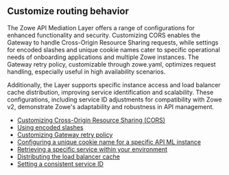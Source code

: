 ## Customize routing behavior 

The Zowe API Mediation Layer offers a range of configurations for enhanced functionality and security. Customizing CORS enables the Gateway to handle Cross-Origin Resource Sharing requests, while settings for encoded slashes and unique cookie names cater to specific operational needs of onboarding applications and multiple Zowe instances. The Gateway retry policy, customizable through zowe.yaml, optimizes request handling, especially useful in high availability scenarios.

Additionally, the Layer supports specific instance access and load balancer cache distribution, improving service identification and scalability. These configurations, including service ID adjustments for compatibility with Zowe v2, demonstrate Zowe's adaptability and robustness in API management.

- [Customizing Cross-Origin Resource Sharing (CORS)](./configuration-cors)
- [Using encoded slashes](./configuration-url-handling)
- [Customizing Gateway retry policy](./configuration-gateway-retry-policy)
- [Configuring a unique cookie name for a specific API ML instance](./configuration-unique-cookie-name-for-multiple-zowe-instances)
- [Retrieving a specific service within your environment](./configuration-access-specific-instance-of-service)
- [Distributing the load balancer cache](./configuration-distributed-load-balancer-cache)
- [Setting a consistent service ID](./configuration-set-consistent-service-id)